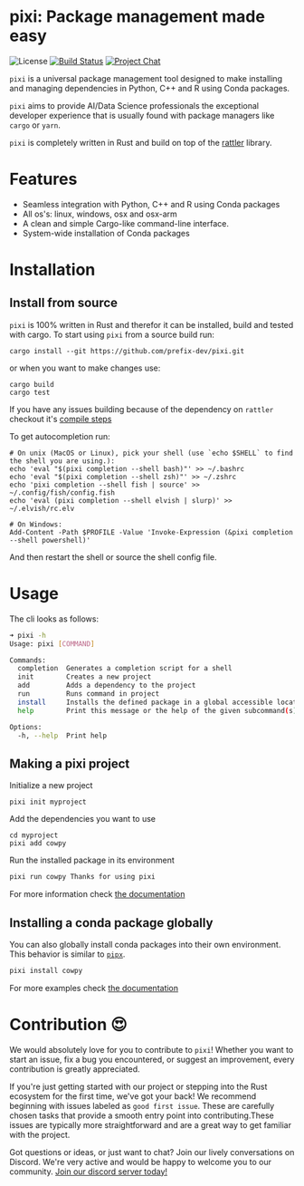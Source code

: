 # pixi: Package management made easy
![License][license-badge]
[![Build Status][build-badge]][build]
[![Project Chat][chat-badge]][chat-url]

[license-badge]: https://img.shields.io/badge/license-BSD--3--Clause-blue?style=flat-square
[build-badge]: https://img.shields.io/github/actions/workflow/status/prefix-dev/pixi/rust.yml?style=flat-square&branch=main
[build]: https://github.com/prefix-dev/pixi/actions/
[chat-badge]: https://img.shields.io/discord/1082332781146800168.svg?label=&logo=discord&logoColor=ffffff&color=7389D8&labelColor=6A7EC2&style=flat-square
[chat-url]: https://discord.gg/kKV8ZxyzY4

`pixi` is a universal package management tool designed to make installing and managing dependencies in Python, C++ and R using Conda packages.

`pixi` aims to provide AI/Data Science professionals the exceptional developer experience that is usually found with package managers like `cargo` or `yarn`.

`pixi` is completely written in Rust and build on top of the [rattler](https://github.com/mamba-org/rattler) library.

# Features

- Seamless integration with Python, C++ and R using Conda packages
- All os's: linux, windows, osx and osx-arm
- A clean and simple Cargo-like command-line interface.
- System-wide installation of Conda packages

# Installation

## Install from source
`pixi` is 100% written in Rust and therefor it can be installed, build and tested with cargo.
To start using `pixi` from a source build run:
```shell
cargo install --git https://github.com/prefix-dev/pixi.git
```
or when you want to make changes use:
```shell
cargo build
cargo test
```
If you have any issues building because of the dependency on `rattler` checkout it's [compile steps](https://github.com/mamba-org/rattler/tree/main#give-it-a-try)

To get autocompletion run:
```shell
# On unix (MacOS or Linux), pick your shell (use `echo $SHELL` to find the shell you are using.):
echo 'eval "$(pixi completion --shell bash)"' >> ~/.bashrc
echo 'eval "$(pixi completion --shell zsh)"' >> ~/.zshrc
echo 'pixi completion --shell fish | source' >> ~/.config/fish/config.fish
echo 'eval (pixi completion --shell elvish | slurp)' >> ~/.elvish/rc.elv

# On Windows:
Add-Content -Path $PROFILE -Value 'Invoke-Expression (&pixi completion --shell powershell)'
```
And then restart the shell or source the shell config file.

# Usage
The cli looks as follows:
```bash
➜ pixi -h
Usage: pixi [COMMAND]

Commands:
  completion  Generates a completion script for a shell
  init        Creates a new project
  add         Adds a dependency to the project
  run         Runs command in project
  install     Installs the defined package in a global accessible location
  help        Print this message or the help of the given subcommand(s)

Options:
  -h, --help  Print help
```
## Making a pixi project
Initialize a new project
```
pixi init myproject
```
Add the dependencies you want to use
```
cd myproject
pixi add cowpy
```
Run the installed package in its environment
```bash
pixi run cowpy Thanks for using pixi
```
For more information check [the documentation](getting_started.md#basics-of-the-configuration-file)

## Installing a conda package globally
You can also globally install conda packages into their own environment.
This behavior is similar to [`pipx`](https://github.com/pypa/pipx).
```bash
pixi install cowpy
```
For more examples check [the documentation](./examples.md#global-package-installation-in-isolation)

# Contribution 😍
We would absolutely love for you to contribute to `pixi`!
Whether you want to start an issue, fix a bug you encountered, or suggest an improvement, every contribution is greatly appreciated.

If you're just getting started with our project or stepping into the Rust ecosystem for the first time, we've got your back!
We recommend beginning with issues labeled as `good first issue`.
These are carefully chosen tasks that provide a smooth entry point into contributing.These issues are typically more straightforward and are a great way to get familiar with the project.

Got questions or ideas, or just want to chat? Join our lively conversations on Discord.
We're very active and would be happy to welcome you to our community. [Join our discord server today!][chat-url]
